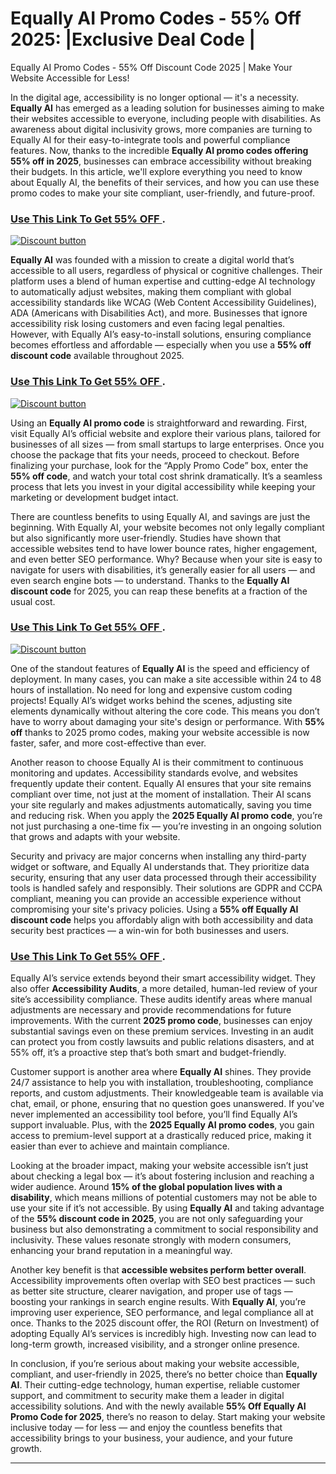 # Equally AI Promo Codes - 55% Off  2025: |Exclusive Deal Code |
Equally AI Promo Codes - 55% Off Discount Code 2025 | Make Your Website Accessible for Less!

In the digital age, accessibility is no longer optional — it's a necessity. **Equally AI** has emerged as a leading solution for businesses aiming to make their websites accessible to everyone, including people with disabilities. As awareness about digital inclusivity grows, more companies are turning to Equally AI for their easy-to-integrate tools and powerful compliance features. Now, thanks to the incredible **Equally AI promo codes offering 55% off in 2025**, businesses can embrace accessibility without breaking their budgets. In this article, we'll explore everything you need to know about Equally AI, the benefits of their services, and how you can use these promo codes to make your site compliant, user-friendly, and future-proof.

### [Use This Link To Get 55% OFF ](https://equally.cello.so/M7AmNcyIM5v).


[![Discount button](https://github.com/user-attachments/assets/36b821af-92e5-4524-93f8-b392595d9af1)](https://equally.cello.so/M7AmNcyIM5v)

**Equally AI** was founded with a mission to create a digital world that’s accessible to all users, regardless of physical or cognitive challenges. Their platform uses a blend of human expertise and cutting-edge AI technology to automatically adjust websites, making them compliant with global accessibility standards like WCAG (Web Content Accessibility Guidelines), ADA (Americans with Disabilities Act), and more. Businesses that ignore accessibility risk losing customers and even facing legal penalties. However, with Equally AI’s easy-to-install solutions, ensuring compliance becomes effortless and affordable — especially when you use a **55% off discount code** available throughout 2025.
### [Use This Link To Get 55% OFF ](https://equally.cello.so/M7AmNcyIM5v).


[![Discount button](https://github.com/user-attachments/assets/f1d117bd-bcde-47a8-b91a-8464ba93882d)](https://equally.cello.so/M7AmNcyIM5v)



Using an **Equally AI promo code** is straightforward and rewarding. First, visit Equally AI’s official website and explore their various plans, tailored for businesses of all sizes — from small startups to large enterprises. Once you choose the package that fits your needs, proceed to checkout. Before finalizing your purchase, look for the “Apply Promo Code” box, enter the **55% off code**, and watch your total cost shrink dramatically. It’s a seamless process that lets you invest in your digital accessibility while keeping your marketing or development budget intact.

There are countless benefits to using Equally AI, and savings are just the beginning. With Equally AI, your website becomes not only legally compliant but also significantly more user-friendly. Studies have shown that accessible websites tend to have lower bounce rates, higher engagement, and even better SEO performance. Why? Because when your site is easy to navigate for users with disabilities, it’s generally easier for all users — and even search engine bots — to understand. Thanks to the **Equally AI discount code** for 2025, you can reap these benefits at a fraction of the usual cost.
### [Use This Link To Get 55% OFF ](https://equally.cello.so/M7AmNcyIM5v).
[![Discount button](https://github.com/user-attachments/assets/4750a1b6-d279-49cc-ac69-2b02a11d34c8)](https://equally.cello.so/M7AmNcyIM5v)


One of the standout features of **Equally AI** is the speed and efficiency of deployment. In many cases, you can make a site accessible within 24 to 48 hours of installation. No need for long and expensive custom coding projects! Equally AI’s widget works behind the scenes, adjusting site elements dynamically without altering the core code. This means you don’t have to worry about damaging your site's design or performance. With **55% off** thanks to 2025 promo codes, making your website accessible is now faster, safer, and more cost-effective than ever.

Another reason to choose Equally AI is their commitment to continuous monitoring and updates. Accessibility standards evolve, and websites frequently update their content. Equally AI ensures that your site remains compliant over time, not just at the moment of installation. Their AI scans your site regularly and makes adjustments automatically, saving you time and reducing risk. When you apply the **2025 Equally AI promo code**, you’re not just purchasing a one-time fix — you’re investing in an ongoing solution that grows and adapts with your website.

Security and privacy are major concerns when installing any third-party widget or software, and Equally AI understands that. They prioritize data security, ensuring that any user data processed through their accessibility tools is handled safely and responsibly. Their solutions are GDPR and CCPA compliant, meaning you can provide an accessible experience without compromising your site's privacy policies. Using a **55% off Equally AI discount code** helps you affordably align with both accessibility and data security best practices — a win-win for both businesses and users.
### [Use This Link To Get 55% OFF ](https://equally.cello.so/M7AmNcyIM5v).


Equally AI’s service extends beyond their smart accessibility widget. They also offer **Accessibility Audits**, a more detailed, human-led review of your site’s accessibility compliance. These audits identify areas where manual adjustments are necessary and provide recommendations for future improvements. With the current **2025 promo code**, businesses can enjoy substantial savings even on these premium services. Investing in an audit can protect you from costly lawsuits and public relations disasters, and at 55% off, it’s a proactive step that’s both smart and budget-friendly.

Customer support is another area where **Equally AI** shines. They provide 24/7 assistance to help you with installation, troubleshooting, compliance reports, and custom adjustments. Their knowledgeable team is available via chat, email, or phone, ensuring that no question goes unanswered. If you've never implemented an accessibility tool before, you’ll find Equally AI’s support invaluable. Plus, with the **2025 Equally AI promo codes**, you gain access to premium-level support at a drastically reduced price, making it easier than ever to achieve and maintain compliance.

Looking at the broader impact, making your website accessible isn’t just about checking a legal box — it’s about fostering inclusion and reaching a wider audience. Around **15% of the global population lives with a disability**, which means millions of potential customers may not be able to use your site if it’s not accessible. By using **Equally AI** and taking advantage of the **55% discount code in 2025**, you are not only safeguarding your business but also demonstrating a commitment to social responsibility and inclusivity. These values resonate strongly with modern consumers, enhancing your brand reputation in a meaningful way.

Another key benefit is that **accessible websites perform better overall**. Accessibility improvements often overlap with SEO best practices — such as better site structure, clearer navigation, and proper use of tags — boosting your rankings in search engine results. With **Equally AI**, you’re improving user experience, SEO performance, and legal compliance all at once. Thanks to the 2025 discount offer, the ROI (Return on Investment) of adopting Equally AI’s services is incredibly high. Investing now can lead to long-term growth, increased visibility, and a stronger online presence.

In conclusion, if you’re serious about making your website accessible, compliant, and user-friendly in 2025, there’s no better choice than **Equally AI**. Their cutting-edge technology, human expertise, reliable customer support, and commitment to security make them a leader in digital accessibility solutions. And with the newly available **55% Off Equally AI Promo Code for 2025**, there’s no reason to delay. Start making your website inclusive today — for less — and enjoy the countless benefits that accessibility brings to your business, your audience, and your future growth.

---
